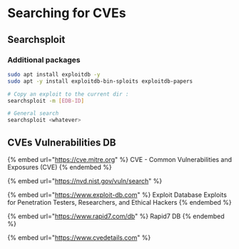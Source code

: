 # Searching for CVEs

## Searchsploit&#x20;

### Additional packages

```bash
sudo apt install exploitdb -y
sudo apt -y install exploitdb-bin-sploits exploitdb-papers
```

```bash
# Copy an exploit to the current dir :
searchsploit -m [EDB-ID]

# General search
searchsploit <whatever>
```

## CVEs Vulnerabilities DB

{% embed url="https://cve.mitre.org" %}
CVE - Common Vulnerabilities and Exposures (CVE)
{% endembed %}

{% embed url="https://nvd.nist.gov/vuln/search" %}

{% embed url="https://www.exploit-db.com" %}
Exploit Database Exploits for Penetration Testers, Researchers, and Ethical Hackers&#x20;
{% endembed %}

{% embed url="https://www.rapid7.com/db" %}
Rapid7 DB&#x20;
{% endembed %}

{% embed url="https://www.cvedetails.com" %}
